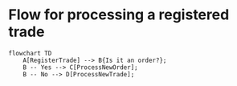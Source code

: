 # Flow for processing a registered trade 

```mermaid
flowchart TD
    A[RegisterTrade] --> B{Is it an order?};
    B -- Yes --> C[ProcessNewOrder];
    B -- No --> D[ProcessNewTrade];
```